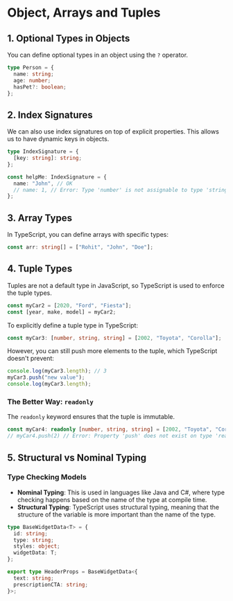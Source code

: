 # Object, Arrays and Tuples

## 1. Optional Types in Objects

You can define optional types in an object using the `?` operator.

```ts
type Person = {
  name: string;
  age: number;
  hasPet?: boolean;
};
```

## 2. Index Signatures

We can also use index signatures on top of explicit properties. This allows us to have dynamic keys in objects.

```ts
type IndexSignature = {
  [key: string]: string;
};

const helpMe: IndexSignature = {
  name: "John", // OK
  // name: 1, // Error: Type 'number' is not assignable to type 'string'.
};
```

## 3. Array Types

In TypeScript, you can define arrays with specific types:

```ts
const arr: string[] = ["Rohit", "John", "Doe"];
```

## 4. Tuple Types

Tuples are not a default type in JavaScript, so TypeScript is used to enforce the tuple types.

```ts
const myCar2 = [2020, "Ford", "Fiesta"];
const [year, make, model] = myCar2;
```

To explicitly define a tuple type in TypeScript:

```ts
const myCar3: [number, string, string] = [2002, "Toyota", "Corolla"];
```

However, you can still push more elements to the tuple, which TypeScript doesn't prevent:

```ts
console.log(myCar3.length); // 3
myCar3.push("new value");
console.log(myCar3.length);
```

### The Better Way: `readonly`

The `readonly` keyword ensures that the tuple is immutable.

```ts
const myCar4: readonly [number, string, string] = [2002, "Toyota", "Corolla"];
// myCar4.push(2) // Error: Property 'push' does not exist on type 'readonly [number, string, string]'.
```

## 5. Structural vs Nominal Typing

### Type Checking Models

- **Nominal Typing**: This is used in languages like Java and C#, where type checking happens based on the name of the type at compile time.
- **Structural Typing**: TypeScript uses structural typing, meaning that the structure of the variable is more important than the name of the type.

```ts
type BaseWidgetData<T> = {
  id: string;
  type: string;
  styles: object;
  widgetData: T;
};

export type HeaderProps = BaseWidgetData<{
  text: string;
  prescriptionCTA: string;
}>;
```
